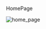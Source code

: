 HomePage

![home_page](https://user-images.githubusercontent.com/17666101/44958943-0d70e580-af05-11e8-866d-33da07069dfd.JPG)


